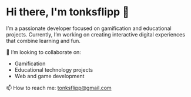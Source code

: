 # Hi there, I'm **tonksflipp** 👋

I’m a passionate developer focused on gamification and educational projects. Currently, I’m working on creating interactive digital experiences that combine learning and fun.

👯 I’m looking to collaborate on:
- Gamification
- Educational technology projects
- Web and game development

📫 How to reach me: [tonksflipp@gmail.com](mailto:tonksflipp@gmail.com)
